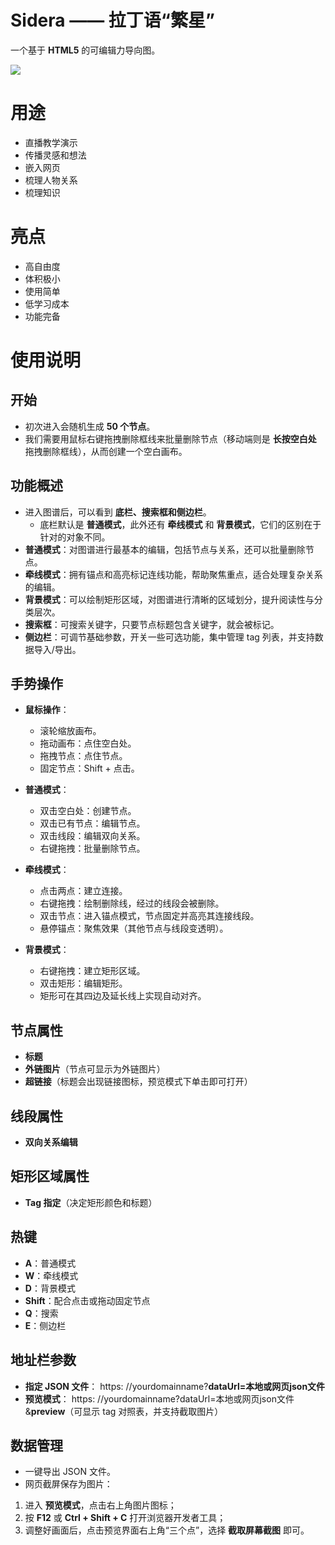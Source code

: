 # Sidera —— 拉丁语“繁星”  
一个基于 **HTML5** 的可编辑力导向图。  

![](https://lskypro.youzhi.icu/i/2025/09/24/68d3d2e757ba4.png)

# 用途  
- 直播教学演示
- 传播灵感和想法
- 嵌入网页
- 梳理人物关系
- 梳理知识

# 亮点  
- 高自由度
- 体积极小
- 使用简单 
- 低学习成本
- 功能完备

# 使用说明  

## 开始  
- 初次进入会随机生成 **50 个节点**。  
- 我们需要用鼠标右键拖拽删除框线来批量删除节点（移动端则是 **长按空白处** 拖拽删除框线），从而创建一个空白画布。  

## 功能概述  
- 进入图谱后，可以看到 **底栏、搜索框和侧边栏**。  
  - 底栏默认是 **普通模式**，此外还有 **牵线模式** 和 **背景模式**，它们的区别在于针对的对象不同。  
- **普通模式**：对图谱进行最基本的编辑，包括节点与关系，还可以批量删除节点。  
- **牵线模式**：拥有锚点和高亮标记连线功能，帮助聚焦重点，适合处理复杂关系的编辑。  
- **背景模式**：可以绘制矩形区域，对图谱进行清晰的区域划分，提升阅读性与分类层次。  
- **搜索框**：可搜索关键字，只要节点标题包含关键字，就会被标记。  
- **侧边栏**：可调节基础参数，开关一些可选功能，集中管理 tag 列表，并支持数据导入/导出。  

## 手势操作  
- **鼠标操作**：  
  - 滚轮缩放画布。  
  - 拖动画布：点住空白处。  
  - 拖拽节点：点住节点。  
  - 固定节点：Shift + 点击。  

- **普通模式**：  
  - 双击空白处：创建节点。  
  - 双击已有节点：编辑节点。  
  - 双击线段：编辑双向关系。  
  - 右键拖拽：批量删除节点。  

- **牵线模式**：  
  - 点击两点：建立连接。  
  - 右键拖拽：绘制删除线，经过的线段会被删除。  
  - 双击节点：进入锚点模式，节点固定并高亮其连接线段。  
  - 悬停锚点：聚焦效果（其他节点与线段变透明）。  

- **背景模式**：  
  - 右键拖拽：建立矩形区域。  
  - 双击矩形：编辑矩形。  
  - 矩形可在其四边及延长线上实现自动对齐。  

## 节点属性  
- **标题**  
- **外链图片**（节点可显示为外链图片）  
- **超链接**（标题会出现链接图标，预览模式下单击即可打开）  

## 线段属性  
- **双向关系编辑**  

## 矩形区域属性  
- **Tag 指定**（决定矩形颜色和标题）  

## 热键  
- **A**：普通模式  
- **W**：牵线模式  
- **D**：背景模式  
- **Shift**：配合点击或拖动固定节点  
- **Q**：搜索  
- **E**：侧边栏  

## 地址栏参数  
- **指定 JSON 文件**：  https: //yourdomainname?**dataUrl=本地或网页json文件**
- **预览模式**：  https: //yourdomainname?dataUrl=本地或网页json文件&**preview**（可显示 tag 对照表，并支持截取图片）
## 数据管理  
- 一键导出 JSON 文件。  
- 网页截屏保存为图片：  
1. 进入 **预览模式**，点击右上角图片图标；  
2. 按 **F12** 或 **Ctrl + Shift + C** 打开浏览器开发者工具；  
3. 调整好画面后，点击预览界面右上角“三个点”，选择 **截取屏幕截图** 即可。  
